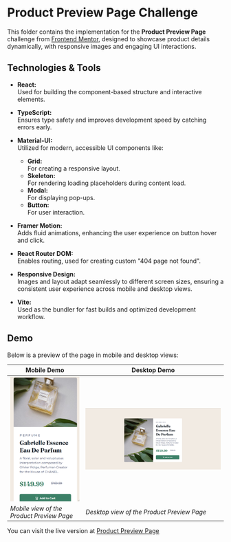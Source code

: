 # Product Preview Page Challenge

This folder contains the implementation for the **Product Preview Page** challenge from [Frontend Mentor](https://www.frontendmentor.io), designed to showcase product details dynamically, with responsive images and engaging UI interactions.

## Technologies & Tools

- **React:**  
  Used for building the component-based structure and interactive elements.

- **TypeScript:**  
  Ensures type safety and improves development speed by catching errors early.

- **Material-UI:**  
  Utilized for modern, accessible UI components like:
  - **Grid:**  
    For creating a responsive layout.
  - **Skeleton:**  
    For rendering loading placeholders during content load.
  - **Modal:**  
    For displaying pop-ups.
  - **Button:**  
    For user interaction.

- **Framer Motion:**  
  Adds fluid animations, enhancing the user experience on button hover and click.

- **React Router DOM:**  
  Enables routing, used for creating custom "404 page not found".

- **Responsive Design:**  
  Images and layout adapt seamlessly to different screen sizes, ensuring a consistent user experience across mobile and desktop views.

- **Vite:**  
  Used as the bundler for fast builds and optimized development workflow.

## Demo

Below is a preview of the page in mobile and desktop views:

| Mobile Demo                                            | Desktop Demo                                             |
|--------------------------------------------------------|----------------------------------------------------------|
| ![Mobile Demo](./src/assets/images/mobile-demo.png)        | ![Desktop Demo](./src/assets/images/desktop-demo.png)        |
| *Mobile view of the Product Preview Page*             | *Desktop view of the Product Preview Page*               |

You can visit the live version at [Product Preview Page](https://ariarash44.github.io/frontend-mentor/5.productPreviewPage/)
